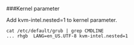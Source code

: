 ###Kernel parameter

Add kvm-intel.nested=1 to kernel parameter.
```
cat /etc/default/grub | grep CMDLINE
... rhgb  LANG=en_US.UTF-8 kvm-intel.nested=1
```
